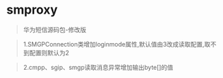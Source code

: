 # smproxy
> 华为短信源码包-修改版

> 1.SMGPConnection类增加loginmode属性,默认值由3改成读取配置,取不到配置则默认为2

> 2.cmpp、sgip、smgp读取消息异常增加输出byte[]的值
